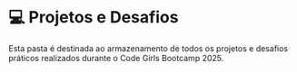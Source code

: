 # 💻 Projetos e Desafios

Esta pasta é destinada ao armazenamento de todos os projetos e desafios práticos realizados durante o Code Girls Bootcamp 2025.